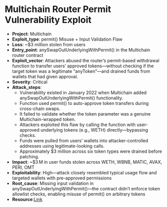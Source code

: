 # Multichain Router Permit Vulnerability Exploit 

- **Project**: Multichain 
- **Exploit_type**: permit() Misuse + Input Validation Flaw
- **Loss**: ~$3 million stolen from users
- **Entry_point**: anySwapOutUnderlyingWithPermit() in the Multichain router contract
- **Exploit_vector**: Attackers abused the router’s permit-based withdrawal function to transfer users’ approved tokens—without checking if the target token was a legitimate “anyToken”—and drained funds from wallets that had given approval.
- **Severity**: Critical
- **Attack_steps**:
    - Vulnerability existed in January 2022 when Multichain added anySwapOutUnderlyingWithPermit() functionality.
    - Function used permit() to auto-approve token transfers during cross-chain swaps.
    - It failed to validate whether the token parameter was a genuine Multichain-wrapped token. 
    - Attackers exploited this flaw by calling the function with user-approved underlying tokens (e.g., WETH) directly—bypassing checks.
    - Funds were pulled from users’ wallets into attacker-controlled addresses using legitimate-looking calls.
    - Approximately $3 million across six token types were drained before patching. 
- **Impact**: ~$3 M in user funds stolen across WETH, WBNB, MATIC, AVAX, PERI, OMT
- **Exploitability**: High—attack closely resembled typical usage flow and targeted wallets with pre-approved permissions
- **Root_cause**: Missing input validation in anySwapOutUnderlyingWithPermit()—the contract didn’t enforce token allowlist checks, enabling misuse of permit() on arbitrary tokens
- **Resource**:[Link](https://www.halborn.com/blog/post/explained-the-multichain-hack-january-2022/) 
